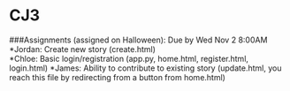 # CJ3
###Assignments (assigned on Halloween): Due by Wed Nov 2 8:00AM  
*Jordan: Create new story (create.html)  
*Chloe: Basic login/registration (app.py, home.html, register.html,  login.html)
*James: Ability to contribute to existing story (update.html, you reach this file by redirecting from a button from home.html)
